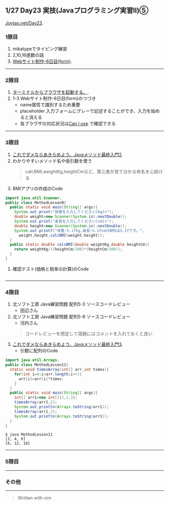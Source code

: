 ## 1/27 Day23 実技(Javaプログラミング実習Ⅱ)⑤
[Joytas.net/Day23](https://joytas.net/%e8%a8%93%e7%b7%b4/day23).
### 1限目
1. mikatypeでタイピング練習
2. 2,10,16進数の話
3. [Webサイト制作-6日目(form)](https://joytas.net/programming/website/website06).
---
### 2限目
1. [ターミナルからブラウザを起動する。](https://joytas.net/mac/open_browser_from_terminal).
1. 1-3 Webサイト制作-6日目(form)のつづき
	- name属性で識別するため重要
	- placeholder 入力フォームにグレーで記述することができ、入力を始めると消える  
	- 各ブラウザの対応状況は[Can I use](https://caniuse.com/#home).で確認できる
---
### 3限目
1. [これでダメならあきらめよう。Javaメソッド最終入門2](https://joytas.net/programming/java_last_method_2).
1. わかりやすいメソッド名や仮引数を使う
	> calcBMI,weightKg,heightCmなど、第三者が見て分かる命名を心掛ける
1. BMIアプリの作成のCode
~~~java
import java.util.Scanner;
public class MethodLesson9{
  public static void main(String[] args){
    System.out.print("体重を入力してください(kg)>");
    double weight=new Scanner(System.in).nextDouble();
    System.out.print("身長を入力してください(cm)>");
    double height=new Scanner(System.in).nextDouble();
    System.out.printf("体重:%.1fkg,身長:%.1fcmのBMIは%.1fです。",
      weight,height,calcBMI(weight,height));
  }
  public static double calcBMI(double weightKg,double heightCm){
    return weightKg/((heightCm/100)*(heightCm/100));
  }
}
~~~
1. 確認テスト(価格と税率の計算)のCode
~~~java
~~~
---
### 4限目
1. 北ソフト工房 Java練習問題 配列5-3 ソースコードレビュー
	- 田辺さん
1. 北ソフト工房 Java練習問題 配列5-8 ソースコードレビュー
	- 河内さん
	> コードレビューを想定して宿題にはコメントを入れておくと良い
1. [これでダメならあきらめよう。Javaメソッド最終入門3](https://joytas.net/programming/java_last_method_3).
	- 引数に配列のCode
~~~java
import java.util.Arrays;
public class MethodLesson11{
  static void timesArray(int[] arr,int times){
    for(int i=0;i<arr.length;i++){
      arr[i]=arr[i]*times;
    }
  }
  public static void main(String[] args){
    int[] arr1=new int[]{1,2,3};
    timesArray(arr1,2);
    System.out.println(Arrays.toString(arr1));
    timesArray(arr1,3);
    System.out.println(Arrays.toString(arr1));
  }
}
~~~
~~~
$ java MethodLesson11
[2, 4, 6]
[6, 12, 18]
~~~
---
### 5限目
---
### その他
---
> Written with vim

